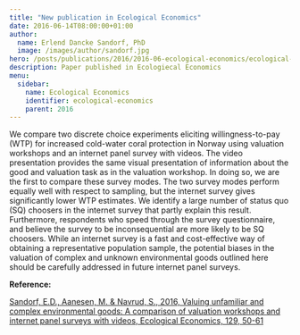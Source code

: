 ```yaml
---
title: "New publication in Ecological Economics"
date: 2016-06-14T08:00:00+01:00
author:
  name: Erlend Dancke Sandorf, PhD
  image: /images/author/sandorf.jpg
hero: /posts/publications/2016/2016-06-ecological-economics/ecological-economics.jpg
description: Paper published in Ecologiecal Economics
menu:
  sidebar:
    name: Ecological Economics
    identifier: ecological-economics
    parent: 2016
---
```


We compare two discrete choice experiments eliciting willingness-to-pay (WTP) for increased cold-water coral protection in Norway using valuation workshops and an internet panel survey with videos. The video presentation provides the same visual presentation of information about the good and valuation task as in the valuation workshop. In doing so, we are the first to compare these survey modes. The two survey modes perform equally well with respect to sampling, but the internet survey gives significantly lower WTP estimates. We identify a large number of status quo (SQ) choosers in the internet survey that partly explain this result. Furthermore, respondents who speed through the survey questionnaire, and believe the survey to be inconsequential are more likely to be SQ choosers. While an internet survey is a fast and cost-effective way of obtaining a representative population sample, the potential biases in the valuation of complex and unknown environmental goods outlined here should be carefully addressed in future internet panel surveys.

**Reference:**

[Sandorf, E.D., Aanesen, M. & Navrud, S., 2016, Valuing unfamiliar and complex environmental goods: A comparison of valuation workshops and internet panel surveys with videos, Ecological Economics, 129, 50-61 ](https://www.sciencedirect.com/science/article/pii/S092180091530389X)
